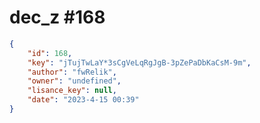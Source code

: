 
# dec_z #168
                
```JSON
{
    "id": 168,
    "key": "jTujTwLaY*3sCgVeLqRgJgB-3pZePaDbKaCsM-9m",
    "author": "fwRelik",
    "owner": "undefined",
    "lisance_key": null,
    "date": "2023-4-15 00:39"
}
```
    